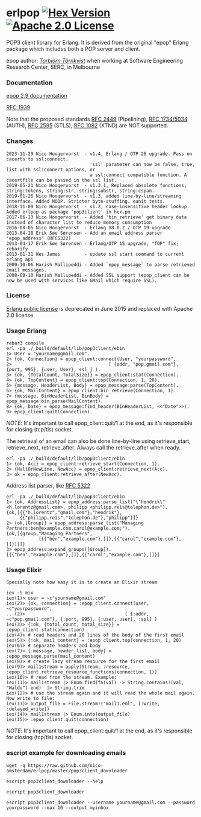 erlpop 
[![Hex Version](https://img.shields.io/hexpm/v/pop3client.svg "Hex version")](https://hex.pm/packages/pop3client)
[![Apache 2.0 License](https://img.shields.io/hexpm/l/pop3client.svg "Apache 2.0 license")](https://hex.pm/packages/pop3client)
============

POP3 client library for Erlang. It is derived from the original "epop" Erlang package which includes both a POP server and client.

epop author: [*Torbjörn Törnkvist*](https://web.archive.org/web/19990202132504/http://www.serc.rmit.edu.au/~tobbe) when working at Software Engineering Research Center, SERC, in Melbourne

### Documentation ###

[epop 2.9 documentation](https://nico-amsterdam.github.io/erlpop/epop_client.html)

[RFC 1939](https://tools.ietf.org/html/rfc1939)

Note that the proposed standards [RFC 2449](https://tools.ietf.org/html/rfc2449) (Pipelining), [RFC 1734/5034](https://tools.ietf.org/html/rfc1734) (AUTH), [RFC 2595](https://tools.ietf.org/html/rfc2595) (STLS), [RFC 1082](https://tools.ietf.org/html/rfc1082) (XTND) are NOT supported.

### Changes ###
    2023-11-29 Nico Hoogervorst  - v1.4, Erlang / OTP 26 upgrade. Pass on cacerts to ssl:connect. 
                                   'ssl' parameter can now be false, true, list with ssl:connect options, or
                                   a ssl:connect compatible function. A cacertfile can be passed in the ssl list.
    2019-05-21 Nico Hoogervorst  - v1.3.1, Replaced obsolete functions; string:tokens, string:str, string:substr, string:cspan.    
    2019-01-26 Nico Hoogervorst  - v1.3, added line-by-line/streaming interface. Added NOOP. Stricter byte-stuffing. eunit tests.
    2018-11-09 Nico Hoogervorst  - v1.2, case-insensitive header lookup. Added erlpop as package 'pop3client' in hex.pm
    2017-06-13 Nico Hoogervorst  - Added 'bin_retrieve' get binary data instead of character list to reduce memory consumption
    2016-08-05 Nico Hoogervorst  - Erlang V8.0.2 / OTP 19 upgrade
    2013-04-18 Erik Søe Sørensen - Add an email address parser 'epop_address' (RFC5322)
    2013-04-17 Erik Søe Sørensen - Erlang/OTP 15 upgrade, "TOP" fix; rebarify
    2013-01-31 Wes James         - update ssl start command to current erlang api 
    2009-10-06 Harish Mallipeddi - Added `epop_message` to parse retrieved email messages.
    2008-09-10 Harish Mallipeddi - Added SSL support (epop_client can be now be used with services like GMail which require SSL).

### License ###

[Erlang public license](https://en.wikipedia.org/wiki/Erlang_Public_License) is deprecated in June 2015 and replaced with Apache 2.0 license


### Usage Erlang ###

    rebar3 compile
    erl -pa ./_build/default/lib/pop3client/ebin
    1> User = "yourname@gmail.com".
    2> {ok, Connection} = epop_client:connect(User, "yourpassword",
    2>                                    [ {addr, "pop.gmail.com"}, {port, 995}, {user, User}, ssl ] ).
    3> {ok, {TotalCount, TotalSize}} = epop_client:stat(Connection).
    4> {ok, TopContent} = epop_client:top(Connection, 1, 20).
    5> {message, HeaderList, Body} = epop_message:parse(TopContent).
    6> {ok, MailContent} = epop_client:bin_retrieve(Connection, 1).
    7> {message, BinHeaderList, BinBody} = epop_message:bin_parse(MailContent).
    8> {ok, Date} = epop_message:find_header(BinHeaderList, <<"Date">>). 
    9> epop_client:quit(Connection).

  *NOTE*: It's important to call epop_client:quit/1 at the end, as it's responsible for closing (tcp/tls) socket.
  
  The retrieval of an email can also be done line-by-line using retrieve_start, retrieve_next, retrieve_after. 
  Always call the retrieve_after when ready. 
  
    erl -pa ./_build/default/lib/pop3client/ebin
    1> {ok, Acc} = epop_client:retrieve_start(Connection, 1).
    2> {HaltOrNewLine, NewAcc} = epop_client:retrieve_next(Acc).
    3> ok = epop_client:retrieve_after(NewAcc).

  Address list parser, like [RFC 5322](https://tools.ietf.org/html/rfc5322)

    erl -pa ./_build/default/lib/pop3client/ebin
    1> {ok, AddressList} = epop_address:parse_list("\"hendrik\" <h.lorentz@gmail.com>, philipp <philipp.reis@telephon.de>").    
    {ok,[{{"h.lorentz","gmail.com"},"hendrik"},
         {{"philipp.reis","telephon.de"},"philipp"}]}
    2> {ok,[Group]} = epop_address:parse_list("Managing Partners:ben@example.com,carol@example.com;").
    {ok,[{group,"Managing Partners",
                [{{"ben","example.com"},[]},{{"carol","example.com"},[]}]}]}
    3> epop_address:expand_groups([Group]).
    [{{"ben","example.com"},[]},{{"carol","example.com"},[]}]



### Usage Elixir ###

    Specially note how easy it is to create an Elixir stream

    iex -S mix
    iex(1)> user = ~c"yourname@gmail.com"
    iex(2)> {ok, connection} = :epop_client.connect(user, ~c"yourpassword", 
    ...(2)>                                     [ {:addr, ~c"pop.gmail.com"}, {:port, 995}, {:user, user}, :ssl] )
    iex(3)> {:ok, {total_count, total_size}} = :epop_client.stat(connection)
    iex(4)> # read headers and 20 lines of the body of the first email
    iex(5)> {:ok, mail_content} = :epop_client.top(connection, 1, 20)
    iex(6)> # separate headers and body
    iex(7)> {:message, header_list, body} = :epop_message.parse(mail_content)
    iex(8)> # create lazy stream resource for the first email
    iex(9)> mail1stream = apply(Stream, :resource, :epop_client.retrieve_resource_functions(connection, 1))
    iex(10)> # read from the stream. Example:
    iex(11)> mail1stream |> Enum.find(fn(val) -> String.contains?(val, "Waldo") end)  |> String.trim
    iex(12)> # use the stream again and it will read the whole mail again. Now write to file:
    iex(13)> output_file = File.stream!("mail1.eml", [:write, :delayed_write])
    iex(14)> mail1stream |> Enum.into(output_file)
    iex(15)> :epop_client.quit(connection)

  *NOTE*: It's important to call epop_client:quit/1 at the end, as it's responsible for closing (tcp/tls) socket.
  
### escript example for downloading emails ###

    wget -q https://raw.github.com/nico-amsterdam/erlpop/master/pop3client_downloader

    escript pop3client_downloader --help
    
    escript pop3client_downloader
    
    escript pop3client_downloader --username yourname@gmail.com --password yourpassword --max 10 --output myinbox
    
    

